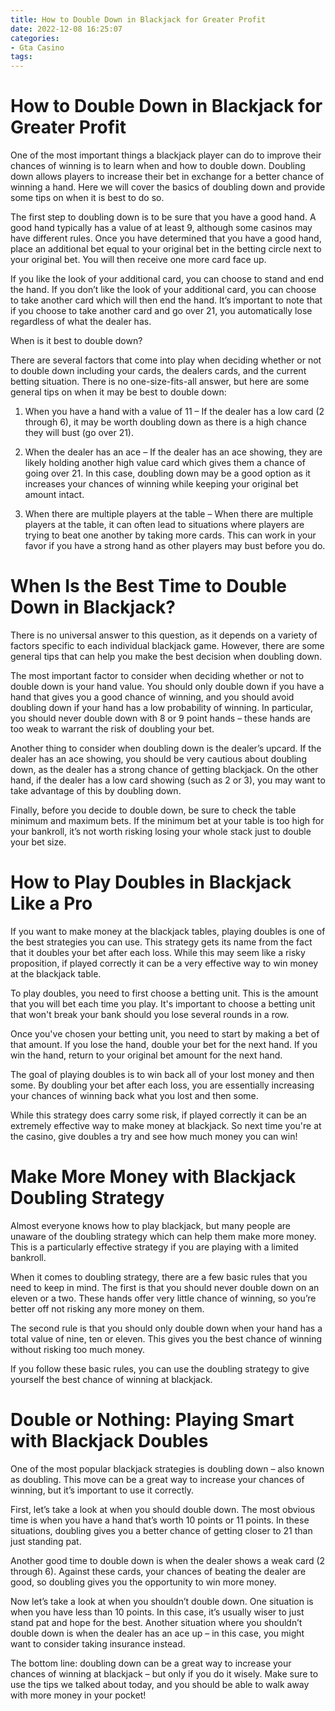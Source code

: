 ```yaml
---
title: How to Double Down in Blackjack for Greater Profit 
date: 2022-12-08 16:25:07
categories:
- Gta Casino
tags:
---
```



#  How to Double Down in Blackjack for Greater Profit 

One of the most important things a blackjack player can do to improve their chances of winning is to learn when and how to double down. Doubling down allows players to increase their bet in exchange for a better chance of winning a hand. Here we will cover the basics of doubling down and provide some tips on when it is best to do so.

The first step to doubling down is to be sure that you have a good hand. A good hand typically has a value of at least 9, although some casinos may have different rules. Once you have determined that you have a good hand, place an additional bet equal to your original bet in the betting circle next to your original bet. You will then receive one more card face up.

If you like the look of your additional card, you can choose to stand and end the hand. If you don’t like the look of your additional card, you can choose to take another card which will then end the hand. It’s important to note that if you choose to take another card and go over 21, you automatically lose regardless of what the dealer has.

When is it best to double down?

There are several factors that come into play when deciding whether or not to double down including your cards, the dealers cards, and the current betting situation. There is no one-size-fits-all answer, but here are some general tips on when it may be best to double down:

1) When you have a hand with a value of 11 – If the dealer has a low card (2 through 6), it may be worth doubling down as there is a high chance they will bust (go over 21).

2) When the dealer has an ace – If the dealer has an ace showing, they are likely holding another high value card which gives them a chance of going over 21. In this case, doubling down may be a good option as it increases your chances of winning while keeping your original bet amount intact.

3) When there are multiple players at the table – When there are multiple players at the table, it can often lead to situations where players are trying to beat one another by taking more cards. This can work in your favor if you have a strong hand as other players may bust before you do.

#  When Is the Best Time to Double Down in Blackjack? 

There is no universal answer to this question, as it depends on a variety of factors specific to each individual blackjack game. However, there are some general tips that can help you make the best decision when doubling down. 

The most important factor to consider when deciding whether or not to double down is your hand value. You should only double down if you have a hand that gives you a good chance of winning, and you should avoid doubling down if your hand has a low probability of winning. In particular, you should never double down with 8 or 9 point hands – these hands are too weak to warrant the risk of doubling your bet. 

Another thing to consider when doubling down is the dealer’s upcard. If the dealer has an ace showing, you should be very cautious about doubling down, as the dealer has a strong chance of getting blackjack. On the other hand, if the dealer has a low card showing (such as 2 or 3), you may want to take advantage of this by doubling down. 

Finally, before you decide to double down, be sure to check the table minimum and maximum bets. If the minimum bet at your table is too high for your bankroll, it’s not worth risking losing your whole stack just to double your bet size.

#  How to Play Doubles in Blackjack Like a Pro 

If you want to make money at the blackjack tables, playing doubles is one of the best strategies you can use. This strategy gets its name from the fact that it doubles your bet after each loss. While this may seem like a risky proposition, if played correctly it can be a very effective way to win money at the blackjack table.

To play doubles, you need to first choose a betting unit. This is the amount that you will bet each time you play. It's important to choose a betting unit that won't break your bank should you lose several rounds in a row.

Once you've chosen your betting unit, you need to start by making a bet of that amount. If you lose the hand, double your bet for the next hand. If you win the hand, return to your original bet amount for the next hand.

The goal of playing doubles is to win back all of your lost money and then some. By doubling your bet after each loss, you are essentially increasing your chances of winning back what you lost and then some.

While this strategy does carry some risk, if played correctly it can be an extremely effective way to make money at blackjack. So next time you're at the casino, give doubles a try and see how much money you can win!

#  Make More Money with Blackjack Doubling Strategy 

Almost everyone knows how to play blackjack, but many people are unaware of the doubling strategy which can help them make more money. This is a particularly effective strategy if you are playing with a limited bankroll. 

When it comes to doubling strategy, there are a few basic rules that you need to keep in mind. The first is that you should never double down on an eleven or a two. These hands offer very little chance of winning, so you’re better off not risking any more money on them. 

The second rule is that you should only double down when your hand has a total value of nine, ten or eleven. This gives you the best chance of winning without risking too much money. 

If you follow these basic rules, you can use the doubling strategy to give yourself the best chance of winning at blackjack.

#  Double or Nothing: Playing Smart with Blackjack Doubles

One of the most popular blackjack strategies is doubling down – also known as doubling. This move can be a great way to increase your chances of winning, but it’s important to use it correctly.

First, let’s take a look at when you should double down. The most obvious time is when you have a hand that’s worth 10 points or 11 points. In these situations, doubling gives you a better chance of getting closer to 21 than just standing pat.

Another good time to double down is when the dealer shows a weak card (2 through 6). Against these cards, your chances of beating the dealer are good, so doubling gives you the opportunity to win more money.

Now let’s take a look at when you shouldn’t double down. One situation is when you have less than 10 points. In this case, it’s usually wiser to just stand pat and hope for the best. Another situation where you shouldn’t double down is when the dealer has an ace up – in this case, you might want to consider taking insurance instead.

The bottom line: doubling down can be a great way to increase your chances of winning at blackjack – but only if you do it wisely. Make sure to use the tips we talked about today, and you should be able to walk away with more money in your pocket!